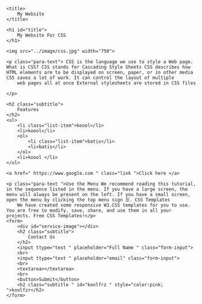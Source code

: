 <!DOCTYPE html>
<html>

<head>
    <link rel="stylesheet" type="text/css" href="../css/style.css" />


    <title>
        My Website
    </title>

</head>

<body>

    <h1 id="title">
        My Website For CSS
    </h1>

    <img src="../image/css.jpg" width="750">

    <p class="para-text"> CSS is the language we use to style a Web page. What is CSS? CSS stands for Cascading Style Sheets CSS describes how HTML elements are to be displayed on screen, paper, or in other media CSS saves a lot of work. It can control the layout of multiple
        web pages all at once External stylesheets are stored in CSS files

    </p>

    <h2 class="subtitle">
        Features
    </h2>
    <ul>
        <li class="list-item">koool</li>
        <li>koool</li>
        <ol>
            <li class="list-item">batis</li>
            <li>batis</li>
        </ol>
        <li>koool </li>
    </ul>

    <a href=" https://www.google.com " class="link ">Click here </a>

    <p class="para-text ">Use the Menu We recommend reading this tutorial, in the sequence listed in the menu. If you have a large screen, the menu will always be present on the left. If you have a small screen, open the menu by clicking the top menu sign ☰. CSS Templates
        We have created some responsive W3.CSS templates for you to use. You are free to modify, save, share, and use them in all your projects. Free CSS Templates!</p>
    <form>
        <div id="service-image"></div>
        <h2 class="subtitle">
            Contact Us
        </h2>
        <input ttype="text " placeholder="Full Name " class="form-input">
        <br>
        <input ttype="text " placeholder="email" class="form-input">
        <br>
        <textarea></textarea>
        <br>
        <button>Submit</button>
        <h2 class="subtitle " id="koolfrz " style="color:pink; ">koolfzr</h2>
    </form>

</body>

</html>
